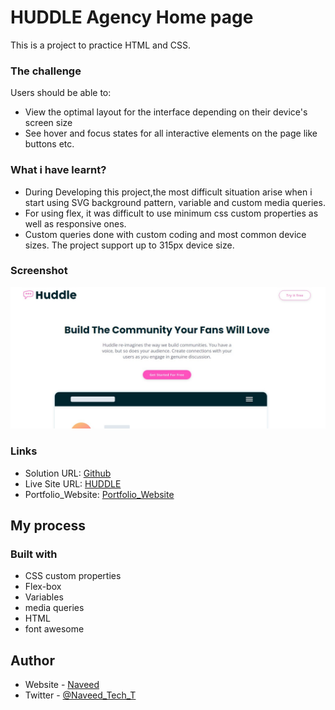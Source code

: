 # HUDDLE Agency Home page

This is a project to practice HTML and CSS.

### The challenge

Users should be able to:

- View the optimal layout for the interface depending on their device's screen size
- See hover and focus states for all interactive elements on the page like buttons etc.

### What i have learnt?

- During Developing this project,the most difficult situation arise when i start using SVG background pattern, variable and custom media queries.
- For using flex, it was difficult to use minimum css custom properties as well as responsive ones.
- Custom queries done with custom coding and most common device sizes. The project support up to 315px device size.

### Screenshot

![](/screenshot.png)

### Links

- Solution URL: [Github](https://github.com/Naveed89-tech/Huddle_home_page)
- Live Site URL: [HUDDLE](https://huddle-home-page-new.netlify.app/)
- Portfolio_Website: [Portfolio_Website](https://naveedtechs.netlify.app/)

## My process

### Built with

- CSS custom properties
- Flex-box
- Variables
- media queries
- HTML
- font awesome

## Author

- Website - [Naveed](https://naveedtechs.netlify.app/)
- Twitter - [@Naveed_Tech_T](https://twitter.com/Naveed_Tech_T)
